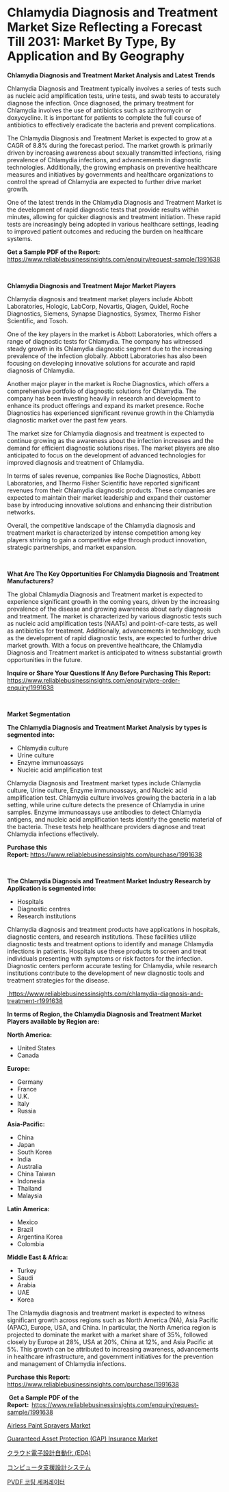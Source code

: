 <p><h1>Chlamydia Diagnosis and Treatment Market Size Reflecting a Forecast Till 2031: Market By Type, By Application and By Geography</h1></p><p><strong>Chlamydia Diagnosis and Treatment Market Analysis and Latest Trends</strong></p>
<p><p>Chlamydia Diagnosis and Treatment typically involves a series of tests such as nucleic acid amplification tests, urine tests, and swab tests to accurately diagnose the infection. Once diagnosed, the primary treatment for Chlamydia involves the use of antibiotics such as azithromycin or doxycycline. It is important for patients to complete the full course of antibiotics to effectively eradicate the bacteria and prevent complications.</p><p>The Chlamydia Diagnosis and Treatment Market is expected to grow at a CAGR of 8.8% during the forecast period. The market growth is primarily driven by increasing awareness about sexually transmitted infections, rising prevalence of Chlamydia infections, and advancements in diagnostic technologies. Additionally, the growing emphasis on preventive healthcare measures and initiatives by governments and healthcare organizations to control the spread of Chlamydia are expected to further drive market growth.</p><p>One of the latest trends in the Chlamydia Diagnosis and Treatment Market is the development of rapid diagnostic tests that provide results within minutes, allowing for quicker diagnosis and treatment initiation. These rapid tests are increasingly being adopted in various healthcare settings, leading to improved patient outcomes and reducing the burden on healthcare systems.</p></p>
<p><strong>Get a Sample PDF of the Report:&nbsp;</strong> <a href="https://www.reliablebusinessinsights.com/enquiry/request-sample/1991638">https://www.reliablebusinessinsights.com/enquiry/request-sample/1991638</a></p>
<p>&nbsp;</p>
<p><strong>Chlamydia Diagnosis and Treatment Major Market Players</strong></p>
<p><p>Chlamydia diagnosis and treatment market players include Abbott Laboratories, Hologic, LabCorp, Novartis, Qiagen, Quidel, Roche Diagnostics, Siemens, Synapse Diagnostics, Sysmex, Thermo Fisher Scientific, and Tosoh. </p><p>One of the key players in the market is Abbott Laboratories, which offers a range of diagnostic tests for Chlamydia. The company has witnessed steady growth in its Chlamydia diagnostic segment due to the increasing prevalence of the infection globally. Abbott Laboratories has also been focusing on developing innovative solutions for accurate and rapid diagnosis of Chlamydia.</p><p>Another major player in the market is Roche Diagnostics, which offers a comprehensive portfolio of diagnostic solutions for Chlamydia. The company has been investing heavily in research and development to enhance its product offerings and expand its market presence. Roche Diagnostics has experienced significant revenue growth in the Chlamydia diagnostic market over the past few years.</p><p>The market size for Chlamydia diagnosis and treatment is expected to continue growing as the awareness about the infection increases and the demand for efficient diagnostic solutions rises. The market players are also anticipated to focus on the development of advanced technologies for improved diagnosis and treatment of Chlamydia.</p><p>In terms of sales revenue, companies like Roche Diagnostics, Abbott Laboratories, and Thermo Fisher Scientific have reported significant revenues from their Chlamydia diagnostic products. These companies are expected to maintain their market leadership and expand their customer base by introducing innovative solutions and enhancing their distribution networks. </p><p>Overall, the competitive landscape of the Chlamydia diagnosis and treatment market is characterized by intense competition among key players striving to gain a competitive edge through product innovation, strategic partnerships, and market expansion.</p></p>
<p>&nbsp;</p>
<p><strong>What Are The Key Opportunities For Chlamydia Diagnosis and Treatment Manufacturers?</strong></p>
<p><p>The global Chlamydia Diagnosis and Treatment market is expected to experience significant growth in the coming years, driven by the increasing prevalence of the disease and growing awareness about early diagnosis and treatment. The market is characterized by various diagnostic tests such as nucleic acid amplification tests (NAATs) and point-of-care tests, as well as antibiotics for treatment. Additionally, advancements in technology, such as the development of rapid diagnostic tests, are expected to further drive market growth. With a focus on preventive healthcare, the Chlamydia Diagnosis and Treatment market is anticipated to witness substantial growth opportunities in the future.</p></p>
<p><strong>Inquire or Share Your Questions If Any Before Purchasing This Report:</strong> <a href="https://www.reliablebusinessinsights.com/enquiry/pre-order-enquiry/1991638">https://www.reliablebusinessinsights.com/enquiry/pre-order-enquiry/1991638</a></p>
<p>&nbsp;</p>
<p><strong>Market Segmentation</strong></p>
<p><strong>The Chlamydia Diagnosis and Treatment Market Analysis by types is segmented into:</strong></p>
<p><ul><li>Chlamydia culture</li><li>Urine culture</li><li>Enzyme immunoassays</li><li>Nucleic acid amplification test</li></ul></p>
<p><p>Chlamydia Diagnosis and Treatment market types include Chlamydia culture, Urine culture, Enzyme immunoassays, and Nucleic acid amplification test. Chlamydia culture involves growing the bacteria in a lab setting, while urine culture detects the presence of Chlamydia in urine samples. Enzyme immunoassays use antibodies to detect Chlamydia antigens, and nucleic acid amplification tests identify the genetic material of the bacteria. These tests help healthcare providers diagnose and treat Chlamydia infections effectively.</p></p>
<p><strong>Purchase this Report:&nbsp;</strong><a href="https://www.reliablebusinessinsights.com/purchase/1991638">https://www.reliablebusinessinsights.com/purchase/1991638</a></p>
<p>&nbsp;</p>
<p><strong>The Chlamydia Diagnosis and Treatment Market Industry Research by Application is segmented into:</strong></p>
<p><ul><li>Hospitals</li><li>Diagnostic centres</li><li>Research institutions</li></ul></p>
<p><p>Chlamydia diagnosis and treatment products have applications in hospitals, diagnostic centers, and research institutions. These facilities utilize diagnostic tests and treatment options to identify and manage Chlamydia infections in patients. Hospitals use these products to screen and treat individuals presenting with symptoms or risk factors for the infection. Diagnostic centers perform accurate testing for Chlamydia, while research institutions contribute to the development of new diagnostic tools and treatment strategies for the disease.</p></p>
<p><a href="https://www.reliablebusinessinsights.com/chlamydia-diagnosis-and-treatment-r1991638">&nbsp;https://www.reliablebusinessinsights.com/chlamydia-diagnosis-and-treatment-r1991638</a></p>
<p><strong>In terms of Region, the Chlamydia Diagnosis and Treatment Market Players available by Region are:</strong></p>
<p>
    <p> <strong> North America: </strong>
        <ul>
            <li>United States</li>
            <li>Canada</li>
        </ul>
        </p> 
    <p> <strong> Europe: </strong>
        <ul>
            <li>Germany</li>
            <li>France</li>
            <li>U.K.</li>
            <li>Italy</li>
            <li>Russia</li>
        </ul>
        </p> 
    <p> <strong> Asia-Pacific: </strong>
        <ul>
            <li>China</li>
            <li>Japan</li>
            <li>South Korea</li>
            <li>India</li>
            <li>Australia</li>
            <li>China Taiwan</li>
            <li>Indonesia</li>
            <li>Thailand</li>
            <li>Malaysia</li>
        </ul>
        </p> 
    <p> <strong> Latin America: </strong>
        <ul>
            <li>Mexico</li>
            <li>Brazil</li>
            <li>Argentina Korea</li>
            <li>Colombia</li>
        </ul>
        </p> 
    <p> <strong> Middle East & Africa: </strong>
        <ul>
            <li>Turkey</li>
            <li>Saudi</li>
            <li>Arabia</li>
            <li>UAE</li>
            <li>Korea</li>
        </ul>
    </p>
    </p>
<p><p>The Chlamydia diagnosis and treatment market is expected to witness significant growth across regions such as North America (NA), Asia Pacific (APAC), Europe, USA, and China. In particular, the North America region is projected to dominate the market with a market share of 35%, followed closely by Europe at 28%, USA at 20%, China at 12%, and Asia Pacific at 5%. This growth can be attributed to increasing awareness, advancements in healthcare infrastructure, and government initiatives for the prevention and management of Chlamydia infections.</p></p>
<p><strong>Purchase this Report: </strong><a href="https://www.reliablebusinessinsights.com/purchase/1991638">https://www.reliablebusinessinsights.com/purchase/1991638</a></p>
<p>&nbsp;<strong>Get a Sample PDF of the Report:&nbsp;&nbsp;</strong><a href="https://www.reliablebusinessinsights.com/enquiry/request-sample/1991638">https://www.reliablebusinessinsights.com/enquiry/request-sample/1991638</a></p>
<p><strong></strong></p>
<p><p><a href="https://github.com/nicoletavirag/Market-Research-Report-List-4/blob/main/airless-paint-sprayers-market.md">Airless Paint Sprayers Market</a></p><p><a href="https://www.linkedin.com/pulse/market-forecast-global-guaranteed-asset-protection-gap-insurance-wgwpc?trackingId=3noTaBempQRmM9WVXzF9Og%3D%3D">Guaranteed Asset Protection (GAP) Insurance Market</a></p><p><a href="https://github.com/AdellaPrice2023/Market-Research-Report-List-2/blob/main/7221868165833.md">クラウド電子設計自動化 (EDA)</a></p><p><a href="https://github.com/AbigaleHuel/Market-Research-Report-List-1/blob/main/5440509165834.md">コンピュータ支援設計システム</a></p><p><a href="https://github.com/vsoq0zknh59/Market-Research-Report-List-3/blob/main/6815844178986.md">PVDF 코팅 세퍼레이터</a></p></p>
